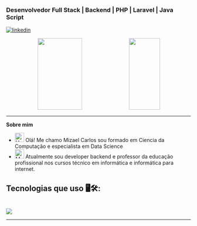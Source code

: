 ### Desenvolvedor Full Stack | Backend | PHP | Laravel | Java Script

[![linkedin](https://img.shields.io/badge/LinkedIn-0077B5?style=for-the-badge&logo=linkedin&logoColor=white)](https://www.linkedin.com/in/mizael-carlos-00800a17a/)


 <div align="center">  

  <img width="49%" height="195px" src="https://github-readme-stats.vercel.app/api?username=mizaelcarlos&show_icons=true&count_private=true&title_color=80F7D4&icon_color=9d00ff&text_color=c9d1d9&bg_color=0d1117&border_color=fff0" /> 
  
  <img width="41%" height="195px" src="https://github-readme-stats.vercel.app/api/top-langs/?username=mizaelcarlos&layout=compact&title_color=80F7D4&text_color=fff&bg_color=0d1117&border_color=fff0" />
  
</div>

<hr>

<p><strong>Sobre mim</strong></p>

- <img src="https://raw.githubusercontent.com/Tarikul-Islam-Anik/Animated-Fluent-Emojis/master/Emojis/Hand%20gestures/Hand%20with%20Fingers%20Splayed%20Light%20Skin%20Tone.png" alt="Hand with Fingers Splayed Light Skin Tone" width="25" height="25" /> Olá! Me chamo Mizael Carlos sou formado em Ciencia da Computação e especialista em Data Science<br />
- <img src="https://raw.githubusercontent.com/Tarikul-Islam-Anik/Animated-Fluent-Emojis/master/Emojis/People%20with%20professions/Man%20Technologist%20Light%20Skin%20Tone.png" alt="Man Technologist Light Skin Tone" width="25" height="25" /> Atualmente sou developer backend e professor da educação profissional nos cursos técnico em informática e informática para internet.<br />

## Tecnologias que uso 🖥️🛠️:

<div style="display: inline_block"><br>
  <img src="https://skillicons.dev/icons?i=vscode,php,laravel,html,css,js,jquery,ajax,bootstrap,Twig,git,github,bitbucket,gitlab,gitflow,aws,python,oracle,mysql,postgresql,sql server&theme=dark" />
 </div>
<hr>
